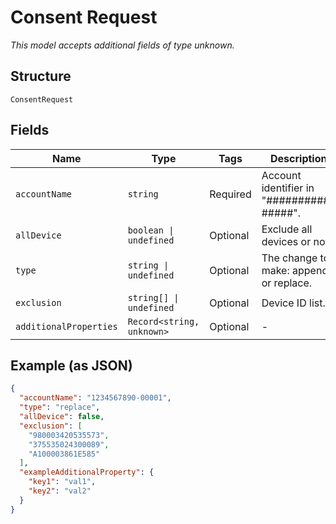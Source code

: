 
# Consent Request

*This model accepts additional fields of type unknown.*

## Structure

`ConsentRequest`

## Fields

| Name | Type | Tags | Description |
|  --- | --- | --- | --- |
| `accountName` | `string` | Required | Account identifier in "##########-#####". |
| `allDevice` | `boolean \| undefined` | Optional | Exclude all devices or not. |
| `type` | `string \| undefined` | Optional | The change to make: append or replace. |
| `exclusion` | `string[] \| undefined` | Optional | Device ID list. |
| `additionalProperties` | `Record<string, unknown>` | Optional | - |

## Example (as JSON)

```json
{
  "accountName": "1234567890-00001",
  "type": "replace",
  "allDevice": false,
  "exclusion": [
    "980003420535573",
    "375535024300089",
    "A100003861E585"
  ],
  "exampleAdditionalProperty": {
    "key1": "val1",
    "key2": "val2"
  }
}
```

